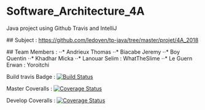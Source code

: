 # Software_Architecture_4A
Java project using Github Travis and IntelliJ

## Subject : https://github.com/ledoyen/tp-java/tree/master/projet/4A_2018

## Team Members :
⋅⋅* Andrieux Thomas
⋅⋅* Biacabe Jeremy
⋅⋅* Boy Quentin
⋅⋅* Khadhar Micka
⋅⋅* Lanouar Selim : WhatTheSlime
⋅⋅* Le Guern Erwan : Yoroitchi

Build travis Badge :
[![Build Status](https://travis-ci.org/WhatTheSlime/gilded-rose.svg?branch=master)](https://travis-ci.org/WhatTheSlime/gilded-rose)

Master Coveralls :
[![Coverage Status](https://coveralls.io/repos/github/WhatTheSlime/gilded-rose/badge.svg?branch=master)](https://coveralls.io/github/WhatTheSlime/gilded-rose?branch=master)

Develop Coveralls :
[![Coverage Status](https://coveralls.io/repos/github/WhatTheSlime/gilded-rose/badge.svg?branch=develop)](https://coveralls.io/github/WhatTheSlime/gilded-rose?branch=develop)
